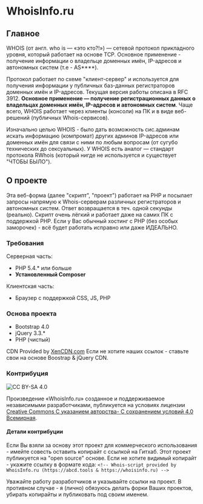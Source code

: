 # WhoisInfo.ru

## Главное
WHOIS (от англ. who is — «это кто?!») — сетевой протокол прикладного уровня, который работает на основе TCP. Основное применение - получение информации о владельце доменных имён, IP-адресов и автономных систем (т.е - AS****).

Протокол работает по схеме "клиент-сервер" и используется для получения информации у публичных баз-данных регистраторов доменных имён и IP-адресов. Текущая версия работы описана в RFC 3912. **Основное применение — получение регистрационных данных о владельцах доменных имён, IP-адресов и автономных систем**. Чаще всего, WHOIS работает через клиенты (консоли) на ПК и в виде веб-решений (публичных Whois-сервисов). 

Изначально целью WHOIS - было дать возможность сис.админам искать информацию (компромат) других админов IP-адресов или доменных имён для связи с ними по любым вопросам (от сугубо технических до сексуальных). У WHOIS есть аналог — стандарт протокола RWhois (который нигде не используется и существует "ЧТОБЫ БЫЛО").

## О проекте
Эта веб-форма (далее "скрипт", "проект") работает на PHP и посылает запросы напрямую к Whois-серверам различных регистраторов и автономных систем. Ответ возвращается в теч. одной секунды (реально). Скрипт очень лёгкий и работает даже на самих ПК с поддержкой PHP. Если у Вас обычный хостинг с PHP (без особых заморочек) - всё будет работать исправно или даже ИДЕАЛЬНО.

### Требования
Серверная часть:
- PHP 5.4.* или больше
- **Установленный Composer**

Клиентская часть:
- Браузер с поддержкой CSS, JS, PHP

### Основа проекта
- Bootstrap 4.0
- jQuery 3.3.*
- PHP (чистый)

CDN Provided by [XenCDN.com](https://www.xencdn.com)
Если не хотите наших ссылок - ставьте свои на основе Boostrap & jQuery CDN.

### Контрибуция

![CC BY-SA 4.0](https://i.creativecommons.org/l/by-sa/4.0/88x31.png)

Произведение «WhoisInfo.ru» созданное и поддерживаемое независимыми разработчиками, публикуется на условиях лицензии [Creative Commons С указанием авторства- С сохранением условий 4.0 Всемирная](https://creativecommons.org/licenses/by-sa/4.0/deed.ru).

#### Детали контрибуции
Если Вы взяли за основу этот проект для коммерческого использования - имейте совесть оставить копирайт с ссылкой на Гитхаб. Этот проект публикуется на "open source" основе. Если не хотите видимый копирайт - укажите ссылку в формате кода: `<!-- Whois-script provided by WhoisInfo.ru (https://abcd.tools & https://whoisinfo.ru) -->`

Уважайте работу разработчиков и указывайте ссылки на проект. В противном случае - я (лично) обязуюсь делать форки Ваших проектов, убирать копирайты и публиковать под своим именем. 

